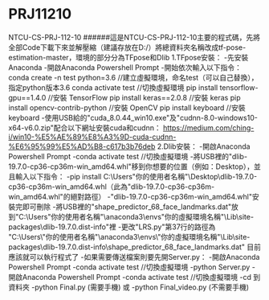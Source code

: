 # PRJ11210
NTCU-CS-PRJ-112-10
######這是NTCU-CS-PRJ-112-10主要的程式碼，先將全部Code下載下來並解壓縮（建議存放在D:/）將總資料夾名稱改成tf-pose-estimation-master，環境的部分分為TFpose和Dlib
1.TFpose安裝：
  -先安裝Anaconda
  -開啟Anaconda Powershell Prompt
  -開始依次輸入以下指令：
      conda create -n test python=3.6   //建立虛擬環境，命名test（可以自己替換），指定python版本3.6
      conda activate test               //切換虛擬環境
      pip install tensorflow-gpu==1.4.0 //安裝 TensorFlow
      pip install keras==2.0.8          //安裝 keras
      pip install opencv-contrib-python //安裝 OpenCV
      pip install keyboard              //安裝keyboard
  -使用USB給的"cuda_8.0.44_win10.exe"及"cudnn-8.0-windows10-x64-v6.0.zip"配合以下網址安裝cuda和cudnn：
     https://medium.com/ching-i/win10-%E5%AE%89%E8%A3%9D-cuda-cudnn-%E6%95%99%E5%AD%B8-c617b3b76deb
2.Dlib安裝：
  -開啟Anaconda Powershell Prompt
  -conda activate test                  //切換虛擬環境
  -將USB裡的"dlib-19.7.0-cp36-cp36m-win_amd64.whl"移到你想要的位置（例如：Desktop），並且輸入以下指令：
  -pip install C:\Users\"你的使用者名稱"\Desktop\dlib-19.7.0-cp36-cp36m-win_amd64.whl（此為"dlib-19.7.0-cp36-cp36m-win_amd64.whl"的絕對路徑）
  -"dlib-19.7.0-cp36-cp36m-win_amd64.whl"安裝完即可刪除
  -將USB裡的"shape_predictor_68_face_landmarks.dat"放到"C:\Users\"你的使用者名稱"\anaconda3\envs\"你的虛擬環境名稱"\Lib\site-packages\dlib-19.7.0.dist-info\"裡
  -更改"LRS.py"第37行的路徑為
       "C:\\Users\\"你的使用者名稱"\\anaconda3\\envs\\"你的虛擬環境名稱"\\Lib\\site-packages\\dlib-19.7.0.dist-info\\shape_predictor_68_face_landmarks.dat"
目前應該就可以執行程式了
  -如果需要傳送檔案則要先開Server.py：
      -開啟Anaconda Powershell Prompt
      -conda activate test              //切換虛擬環境
      -python Server.py
  -開啟Anaconda Powershell Prompt
  -conda activate test                  //切換虛擬環境
  -cd 到資料夾
  -python Final.py (需要手機) 或 -python Final_video.py (不需要手機)
